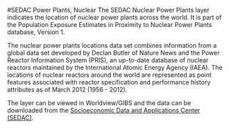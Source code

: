 #SEDAC Power Plants, Nuclear
The SEDAC Nuclear Power Plants layer indicates the location of nuclear power plants across the world. It is part of the Population Exposure Estimates in Proximity to Nuclear Power Plants database, Version 1.

The nuclear power plants locations data set combines information from a global data set developed by Declan Butler of Nature News and the Power Reactor Information System (PRIS), an up-to-date database of nuclear reactors maintained by the International Atomic Energy Agency (IAEA). The locations of nuclear reactors around the world are represented as point features associated with reactor specification and performance history attributes as of March 2012 (1956 - 2012).

The layer can be viewed in Worldview/GIBS and the data can be downloaded from the [Socioeconomic Data and Applications Center (SEDAC)](http://sedac.ciesin.columbia.edu/data/set/energy-pop-exposure-nuclear-plants-locations). 
